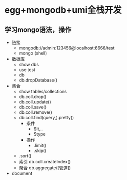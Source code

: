 # egg+mongodb+umi全栈开发
## 学习mongo语法，操作
- 链接
	- mongodb://admin:123456@localhost:6666/test
	- mongo (shell)
- 数据库
	- show dbs
	- use test
	- db
	- db.dropDatabase()
- 集合
	- show tables/collections
	- db.coll.drop()
	- db.coll.update()
	- db.coll.save()
	- db.coll.remove()
	- db.coll.find(query,).pretty()
		- 条件
			 - $lt,..
			 - $type
		- 操作
			- .limit()
			- .skip()
	- .sort()
	- 索引 db.coll.createIndex()
	- 聚合 db.aggregate([管道])
- document

